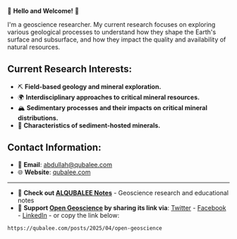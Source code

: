 🌟 **Hello and Welcome!** 🌟

I'm a geoscience researcher. My current research focuses on exploring various geological processes to understand how they shape the Earth's surface and subsurface, and how they impact the quality and availability of natural resources.

## **Current Research Interests**:

- ⛏️ **Field-based geology and mineral exploration.**
- 🌍 **Interdisciplinary approaches to critical mineral resources.**
- 🏔️ **Sedimentary processes and their impacts on critical mineral distributions.**
- 💎 **Characteristics of sediment-hosted minerals.**

## **Contact Information**:

- 📧 **Email**: [abdullah@qubalee.com](mailto:abdullah@qubalee.com)
- 🌐 **Website**: [qubalee.com](http://qubalee.com)

____
- 📝 **Check out [ALQUBALEE Notes](https://qubalee.com/)** - Geoscience research and educational notes
- 🙌 **Support [Open Geoscience](https://qubalee.com/posts/2025/04/open-geoscience) by sharing its link via**:  [Twitter](https://twitter.com/share?url=https://qubalee.com/posts/2025/04/open-geoscience) - [Facebook](https://www.facebook.com/sharer/sharer.php?u=https://qubalee.com/posts/2025/04/open-geoscience) - [LinkedIn](https://www.linkedin.com/sharing/share-offsite/?url=https://qubalee.com/posts/2025/04/open-geoscience) - or copy the link below:
```copy
https://qubalee.com/posts/2025/04/open-geoscience
```
